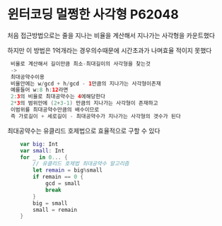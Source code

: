 



# 윈터코딩 멀쩡한 사각형 P62048

처음 접근방법으로는 줄을 지나는 비율을 계산해서 지나가는 사각형을 카운트했다

하지만 이 방법은 1억개라는 경우의수때문에 시간초과가 나며효율 적이지 못했다

``` swift
 비율로 계산해서 길이만큼 최소-최대길이의 사각형을 찾는것
 ->
 최대공약수이용
 비율안에는 w/gcd + h/gcd - 1만큼의 지나가는 사각형이존재
 예를들어 w:8 h:12라면
 2:3의 비율로 최대공약수는 4에해당한다
 2*3의 범위안에 (2+3-1) 만큼의 지나가는 사각형이 존재하고
 이범위를 최대공약수만큼의 배수이므로
 즉 가로길이 + 세로길이 - 최대공약수가 지나가는 사각형의 갯수가 된다
```



최대공약수는 유클리드 호제법으로 효율적으로 구할 수 있다

``` swift
    var big: Int
    var small: Int
    for _ in 0... {
        // 유클리드 호제법 최대공약수 알고리즘
        let remain = big%small
        if remain == 0 {
            gcd = small
            break
        }
        big = small
        small = remain
    }
```

